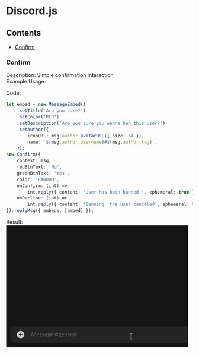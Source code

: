 # Discord.js

## Contents

- [Confirm](#Confirm)

### Confirm

Description: Simple confirmation interaction  
Example Usage:

Code:

```ts
let embed = new MessageEmbed()
	.setTitle('Are you sure?')
	.setColor('RED')
	.setDescription('Are you sure you wanna ban this user?')
	.setAuthor({
		iconURL: msg.author.avatarURL({ size: 64 }),
		name: `${msg.author.username}#${msg.author.tag}`,
	});
new Confirm({
	context: msg,
	redBtnText: 'No',
	greenBtnText: 'Yes',
	color: 'RANDOM',
	onConfirm: (int) =>
		int.reply({ content: 'User has been banned!', ephemeral: true }),
	onDecline: (int) =>
		int.reply({ content: 'Banning  the user canceled', ephemeral: true }),
}).replyMsg({ embeds: [embed] });
```

Result:  
![Result of the code](https://github.com/Tofix26/snippets/blob/main/.github/assets/typescript/discordjs/Confirm.gif)
